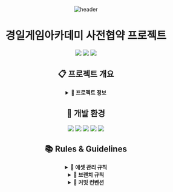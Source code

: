<div align="center">

![header](https://capsule-render.vercel.app/api?type=transparent&color=39FF14&height=150&section=header&text=Project_Salon&fontSize=50&animation=fadeIn&fontColor=39FF14&desc=KGA%20Team%20Pre-Contract%20Project%20Repository&descSize=25&descAlignY=75)

# 경일게임아카데미 사전협약 프로젝트

<p align="center">
  <img src="https://img.shields.io/badge/Unity-000000?style=for-the-badge&logo=unity&logoColor=white"/>
  <img src="https://img.shields.io/badge/Team_Project-FF4154?style=for-the-badge&logo=git&logoColor=white"/>
  <img src="https://img.shields.io/badge/Game_Development-4B32C3?style=for-the-badge&logo=gamemaker&logoColor=white"/>
</p>

## 📋 프로젝트 개요

<details>
<summary><b>📌 프로젝트 정보</b></summary>
<div align="center">

━━━━━━━━━━━━━━━━━━━━━━

### 🎮 게임 장르

#### • 멀티 소셜 게임

━━━━━━━━━━━━━━━━━━━━━━

### 👥 개발 인원

#### • 프로그래머

4명의 프로그래머가 개발 진행

#### • 기획자

4명의 기획자가 기획 진행

━━━━━━━━━━━━━━━━━━━━━━

</div>
</details>

## 🔧 개발 환경

<p align="center">
  <img src="https://img.shields.io/badge/Unity_2022.3.2f1-000000?style=for-the-badge&logo=unity&logoColor=white"/>
  <img src="https://img.shields.io/badge/Visual_Studio-5C2D91?style=for-the-badge&logo=v&logoColor=white"/>
  <img src="https://img.shields.io/badge/VS_Code-007ACC?style=for-the-badge&logo=v&logoColor=white"/>
  <img src="https://img.shields.io/badge/Git-F05032?style=for-the-badge&logo=git&logoColor=white"/>
  <img src="https://img.shields.io/badge/Fork-0052CC?style=for-the-badge&logo=gitkraken&logoColor=white"/>
</p>

## 📚 Rules & Guidelines

<details>
<summary><b>📁 에셋 관리 규칙</b></summary>
<div align="center">

### ⚙️ 에셋 관리 규칙

━━━━━━━━━━━━━━━━━━━━━━

#### • 외부 에셋 설치

구글 드라이브의 External 압축파일을 Asset 폴더 내 설치  
 에셋 스토어 패키지는 반드시 팀장과 상의 후 설치

━━━━━━━━━━━━━━━━━━━━━━

#### • 신규 에셋 추가

External 폴더에 임포트 후 압축하여 드라이브 업로드  
 파일명: `External_MMDD_HHMM` (예: External_1227_1800)  
 추가된 에셋 정보를 팀 디스코드에 공유

━━━━━━━━━━━━━━━━━━━━━━

#### • 에셋 네이밍 규칙

영문 사용 (한글 사용 금지)  
 띄어쓰기 대신 카멜케이스 사용  
 프리팹: `Pref_기능명`  
 머티리얼: `Mat_용도명`  
 텍스처: `Tex_용도명`

━━━━━━━━━━━━━━━━━━━━━━

</div>
</details>

<details>
<summary><b>📝 브랜치 규칙</b></summary>
<div align="center">

### 🌿 브랜치 관리

━━━━━━━━━━━━━━━━━━━━━━

#### • `main` 브랜치

팀장(최현성) 관리  
 안정적인 빌드 버전만 유지  
 직접 커밋 금지

━━━━━━━━━━━━━━━━━━━━━━

#### • `designers` 브랜치

기획팀 전용 작업 공간  
 기획 문서 및 리소스 관리  
 머지 시 반드시 Pull Request 사용

━━━━━━━━━━━━━━━━━━━━━━

#### • `Dev_'개인이름'` 브랜치

개발자 개인 작업 공간  
 작업 완료 후 main에 PR 요청

━━━━━━━━━━━━━━━━━━━━━━

### 🔄 Pull Request 규칙

#### • PR 생성 시 필수 정보

작업 내용 상세 기술  
 관련 이슈 번호 태그

━━━━━━━━━━━━━━━━━━━━━━

</div>
</details>

<details>
<summary><b>💬 커밋 컨벤션</b></summary>
<div align="center">

### 📝 커밋 메시지 구조

━━━━━━━━━━━━━━━━━━━━━━

#### • 기본 구조

**[Type]**
커밋 유형

**[Subject]**
커밋 제목

**[Body]**
커밋 내용 상세 설명
• 첫 번째 변경 사항
• 두 번째 변경 사항

**[Footer]**
이슈 번호 참조
• Closes/Fixes #123 (해당 이슈가 자동으로 종료됨)
• Related to #124, #125 (관련 이슈 링크만 걸림, 종료되지 않음)

━━━━━━━━━━━━━━━━━━━━━━

#### • 커밋 타입 종류

| 타입             | 설명                                              |
| ---------------- | ------------------------------------------------- |
| feat             | 새로운 기능 추가                                  |
| fix              | 버그 수정                                         |
| docs             | 문서 수정                                         |
| style            | 코드 포맷팅, 세미콜론 누락, 코드 변경이 없는 경우 |
| refactor         | 코드 리팩토링                                     |
| test             | 테스트 코드 추가                                  |
| chore            | 빌드 업무 수정, 패키지 매니저 수정 (잡일)                |
| design           | UI/UX 디자인 변경                                 |
| comment          | 필요한 주석 추가 및 변경                          |
| rename           | 파일 혹은 폴더명을 수정하거나 옮기는 작업         |
| remove           | 파일을 삭제하는 작업                              |
| !BREAKING CHANGE | 커다란 API 변경                                   |
| !HOTFIX          | 급하게 치명적인 버그를 고치는 경우                |

━━━━━━━━━━━━━━━━━━━━━━

#### • 커밋 메시지 예시

**[feat]**
실시간 채팅 시스템 구현

**[Body]**
• 1:1 채팅방 생성 및 관리 기능
• 이모티콘 시스템 통합
• 채팅 히스토리 저장 구현
• 실시간 메시지 알림 기능 추가

**[Footer]**
Closes #128
Related to #125, #126

━━━━━━━━━━━━━━━━━━━━━━

</div>
</details>

</div>
